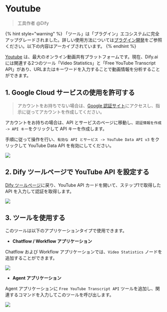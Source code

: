 # Youtube

> 工具作者 @Dify

{% hint style="warning" %}
「ツール」は「プラグイン」エコシステムに完全アップグレードされました。詳しい使用方法については[プラグイン開発](https://docs.dify.ai/ja-jp/plugins/quick-start/install-plugins)をご参照ください。以下の内容はアーカイブされています。
{% endhint %}

[Youtube](https://www.youtube.com/) は、最大のオンライン動画共有プラットフォームです。現在、Dify.ai には関連する2つのツール「Video Statistics」と「Free YouTube Transcript API」があり、URLまたはキーワードを入力することで動画情報を分析することができます。

## 1. Google Cloud サービスの使用を許可する

> アカウントをお持ちでない場合は、[Google 認証サイト](https://console.cloud.google.com/apis/credentials)にアクセスし、指示に従ってアカウントを作成してください。

アカウントをお持ちの場合は、API とサービスのページに移動し、`認証情報を作成 -> API キー`をクリックして API キーを作成します。

手順に従って操作を行い、`有効な API とサービス -> YouTube Data API v3` をクリックして YouTube Data API を有効にしてください。

![](/img/en-google-api.jpg)

## 2. Dify ツールページで YouTube API を設定する

[Dify ツールページ](https://cloud.dify.ai/tools)に戻り、YouTube API カードを開いて、ステップ1で取得した API を入力して認証を取得します。

![](/img/en-google-api.jpg)

## 3. ツールを使用する

このツールは以下のアプリケーションタイプで使用できます。

* **Chatflow / Workflow アプリケーション**

Chatflow および Workflow アプリケーションでは、`Video Statistics` ノードを追加することができます。

![](../../../../img/en-youtube-workflow.jpg)

* **Agent アプリケーション**

Agent アプリケーションに `Free YouTube Transcript API` ツールを追加し、関連するコマンドを入力してこのツールを呼び出します。

![](../../../../img/en-youtube-agent.png)